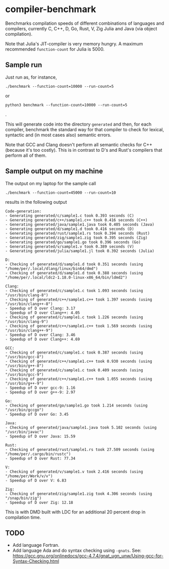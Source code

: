 # compiler-benchmark

Benchmarks compilation speeds of different combinations of languages and
compilers, currently C, C++, D, Go, Rust, V, Zig Julia and Java (via object
compilation).

Note that Julia's JIT-compiler is very memory hungry. A maximum recommended
`function-count` for Julia is 5000.

## Sample run

Just run as, for instance,

    ./benchmark --function-count=10000 --run-count=5

or

    python3 benchmark --function-count=10000 --run-count=5

.

This will generate code into the directory `generated` and then, for each
compiler, benchmark the standard way for that compiler to check for lexical,
syntactic and (in most cases also) semantic errors.

Note that GCC and Clang doesn't perform all semantic checks for C++ (because
it's too costly). This is in contrast to D's and Rust's compilers that perform
all of them.

## Sample output on my machine

The output on my laptop for the sample call

    ./benchmark --function-count=45000 --run-count=10

results in the following output

```
Code-generation:
- Generating generated/c/sample1.c took 0.393 seconds (C)
- Generating generated/c++/sample1.c++ took 0.416 seconds (C++)
- Generating generated/java/sample1.java took 0.405 seconds (Java)
- Generating generated/d/sample1.d took 0.416 seconds (D)
- Generating generated/rust/sample1.rs took 0.394 seconds (Rust)
- Generating generated/zig/sample1.zig took 0.395 seconds (Zig)
- Generating generated/go/sample1.go took 0.396 seconds (Go)
- Generating generated/v/sample1.v took 0.389 seconds (V)
- Generating generated/julia/sample1.jl took 0.392 seconds (Julia)

D:
- Checking of generated/d/sample1.d took 0.351 seconds (using "/home/per/.local/dlang/linux/bin64/dmd")
- Checking of generated/d/sample1.d took 0.388 seconds (using "/home/per/.local/ldc2-1.18.0-linux-x86_64/bin/ldmd2")

Clang:
- Checking of generated/c/sample1.c took 1.093 seconds (using "/usr/bin/clang-8")
- Checking of generated/c++/sample1.c++ took 1.397 seconds (using "/usr/bin/clang++-8")
- Speedup of D over Clang: 3.17
- Speedup of D over Clang++: 4.05
- Checking of generated/c/sample1.c took 1.226 seconds (using "/usr/bin/clang-9")
- Checking of generated/c++/sample1.c++ took 1.569 seconds (using "/usr/bin/clang++-9")
- Speedup of D over Clang: 3.46
- Speedup of D over Clang++: 4.69

GCC:
- Checking of generated/c/sample1.c took 0.387 seconds (using "/usr/bin/gcc-8")
- Checking of generated/c++/sample1.c++ took 0.930 seconds (using "/usr/bin/g++-8")
- Checking of generated/c/sample1.c took 0.409 seconds (using "/usr/bin/gcc-9")
- Checking of generated/c++/sample1.c++ took 1.055 seconds (using "/usr/bin/g++-9")
- Speedup of D over gcc-9: 1.16
- Speedup of D over g++-9: 2.97

Go:
- Checking of generated/go/sample1.go took 1.214 seconds (using "/usr/bin/gccgo")
- Speedup of D over Go: 3.45

Java:
- Checking of generated/java/sample1.java took 5.102 seconds (using "/usr/bin/javac")
- Speedup of D over Java: 15.59

Rust:
- Checking of generated/rust/sample1.rs took 27.509 seconds (using "/home/per/.cargo/bin/rustc")
- Speedup of D over Rust: 77.34

V:
- Checking of generated/v/sample1.v took 2.416 seconds (using "/home/per/Work/v/v")
- Speedup of D over V: 6.83

Zig:
- Checking of generated/zig/sample1.zig took 4.306 seconds (using "/snap/bin/zig")
- Speedup of D over Zig: 12.18
```

This is with DMD built with LDC for an additional 20 percent drop in compilation time.

## TODO

- Add language Fortran.
- Add language Ada and do syntax checking using `-gnats`. See: https://gcc.gnu.org/onlinedocs/gcc-4.7.4/gnat_ugn_unw/Using-gcc-for-Syntax-Checking.html
